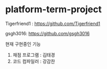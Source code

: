 # platform-term-project

Tigerfriend1 : https://github.com/Tigerfriend1

gsgh3016: https://github.com/gsgh3016

현재 구현중인 기능
1. 채점 프로그램 : 김태경
2. 코드 컴파일러 : 강감찬
